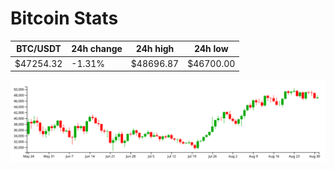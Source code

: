 # Bitcoin Stats

BTC/USDT|24h change|24h high|24h low|
|---|---|---|---|
|$47254.32|-1.31%|$48696.87|$46700.00|

<img src="./chart.svg">
